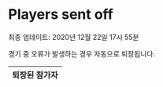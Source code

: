 # Players sent off
최종 업데이트: 2020년 12월 22일 17시 55분


경기 중 오류가 발생하는 경우 자동으로 퇴장됩니다.


| 퇴장된 참가자 |
|:---:|